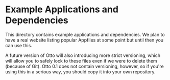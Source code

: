 # Example Applications and Dependencies

This directory contains example applications and dependencies. We plan
to have a real website listing popular Appfiles at some point but until
then you can use this.

A future version of Otto will also introducing more strict versioning,
which will allow you to safely lock to these files even if we were to
delete them (because of Git). Otto 0.1 does not contain versioning, however,
so if you're using this in a serious way, you should copy it into your
own repository.
